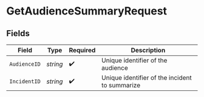 # GetAudienceSummaryRequest


## Fields

| Field                                          | Type                                           | Required                                       | Description                                    |
| ---------------------------------------------- | ---------------------------------------------- | ---------------------------------------------- | ---------------------------------------------- |
| `AudienceID`                                   | *string*                                       | :heavy_check_mark:                             | Unique identifier of the audience              |
| `IncidentID`                                   | *string*                                       | :heavy_check_mark:                             | Unique identifier of the incident to summarize |